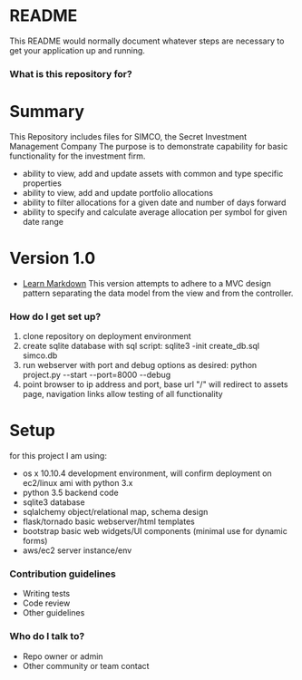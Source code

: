 # README #

This README would normally document whatever steps are necessary to get your application up and running.

### What is this repository for? ###

# Summary
This Repository includes files for SIMCO, the Secret Investment Management Company
The purpose is to demonstrate capability for basic functionality for the investment firm.

* ability to view, add and update assets with common and type specific properties
* ability to view, add and update portfolio allocations
* ability to filter allocations for a given date and number of days forward
* ability to specify and calculate average allocation per symbol for given date range

# Version 1.0

* [Learn Markdown](https://bitbucket.org/tutorials/markdowndemo)
This version attempts to adhere to a MVC design pattern separating the data model from the view and from the controller.

### How do I get set up? ###
1. clone repository on deployment environment
2. create sqlite database with sql script: sqlite3 -init create\_db.sql simco.db
3. run webserver with port and debug options as desired: python project.py --start --port=8000 --debug
4. point browser to ip address and port, base url "/" will redirect to assets page, navigation links allow testing of all functionality

# Setup
for this project I am using:

* os x 10.10.4	development environment, will confirm deployment on ec2/linux ami with python 3.x
* python 3.5	backend code
* sqlite3		database
* sqlalchemy	object/relational map, schema design 
* flask/tornado	basic webserver/html templates
* bootstrap		basic web widgets/UI components (minimal use for dynamic forms)
* aws/ec2		server instance/env

### Contribution guidelines ###

* Writing tests
* Code review
* Other guidelines

### Who do I talk to? ###

* Repo owner or admin
* Other community or team contact